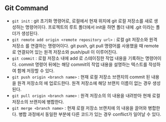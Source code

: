 ## Git Command

- `git init` : git 초기화 명령어로, 로컬에서 현재 위치에 git 로컬 저장소를 새로 생성하는 명령어이다. 프로젝트의 루트 폴더에서 init을 하면 폴더 내에 .git 이라는 폴더가 생성된다.
- `git remote add origin <remote repository url>` : 로컬 git 저장소와 원격 저장소<remote repository url> 를 연결하는 명령어이다. git push, git pull 명령어를 사용했을 때 remote 로 연결되어 있는 원격 저장소와 push/pull 이 이루어진다.
- `git commit` : 로컬 저장소 내에 add 로 스테이징한 작업 내용을 기록하는 명령어이다. commit 명령어 뒤에는 해당 commit의 작업 내용을 설명하는 텍스트를 작성하여 함께 저장할 수 있다. 
- `git push origin <branch name>` : 현재 로컬 저장소 브랜치의 commit 된 내용을 원격 저장소의 <branch name> 에 업로드한다. 원격 저장소에 해당 브랜치 이름이 없는 경우 생성된다.
- `git pull origin <branch name>` : 원격 저장소의 <branch name> 의 내용을 내려받아 현재 로컬 저장소의 브랜치에 병합한다.
- `git merge <branch name>` : 현재 로컬 저장소 브랜치에 <branch name> 의 내용을 끌어와 병합한다. 병합 과정에서 동일한 부분에 다른 코드가 있는 경우 conflict가 일어날 수 있다.

